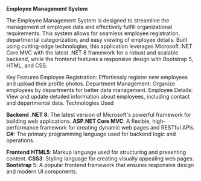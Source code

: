 **Employee Management System**

The Employee Management System is designed to streamline the management of employee data and effectively fulfill organizational requirements. This system allows for seamless employee registration, departmental categorization, and easy viewing of employee details. Built using cutting-edge technologies, this application leverages Microsoft .NET Core MVC with the latest .NET 8 framework for a robust and scalable backend, while the frontend features a responsive design with Bootstrap 5, HTML, and CSS.

Key Features
Employee Registration: Effortlessly register new employees and upload their profile photos.
Department Management: Organize employees by departments for better data management.
Employee Details: View and update detailed information about employees, including contact and departmental data.
Technologies Used

**Backend**
**.NET 8**: The latest version of Microsoft's powerful framework for building web applications.
**ASP.NET Core MVC**: A flexible, high-performance framework for creating dynamic web pages and RESTful APIs.
**C#**: The primary programming language used for backend logic and operations.

**Frontend**
**HTML5**: Markup language used for structuring and presenting content.
**CSS3**: Styling language for creating visually appealing web pages.
**Bootstrap** 5: A popular frontend framework that ensures responsive design and modern UI components.
